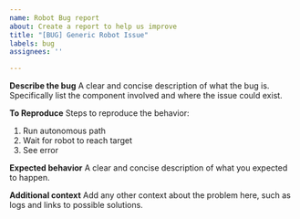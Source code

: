```yaml
---
name: Robot Bug report
about: Create a report to help us improve
title: "[BUG] Generic Robot Issue"
labels: bug
assignees: ''

---
```


**Describe the bug**
A clear and concise description of what the bug is. Specifically list the component involved and where the issue could exist.

**To Reproduce**
Steps to reproduce the behavior:
1. Run autonomous path
2. Wait for robot to reach target
4. See error

**Expected behavior**
A clear and concise description of what you expected to happen.

**Additional context**
Add any other context about the problem here, such as logs and links to possible solutions.
